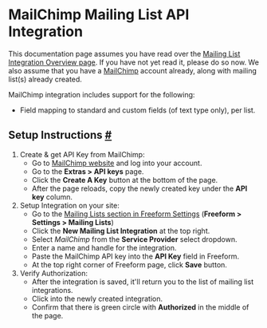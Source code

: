 # MailChimp Mailing List API Integration

This documentation page assumes you have read over the [Mailing List Integration Overview page](mailing-list-integrations.md). If you have not yet read it, please do so now. We also assume that you have a [MailChimp](http://mailchimp.com) account already, along with mailing list(s) already created.

MailChimp integration includes support for the following:

* Field mapping to standard and custom fields (of text type only), per list.

## Setup Instructions <a href="#setup" id="setup" class="docs-anchor">#</a>

1. Create & get API Key from MailChimp:
	* Go to [MailChimp website](http://mailchimp.com) and log into your account.
	* Go to the **Extras > API keys** page.
	* Click the **Create A Key** button at the bottom of the page.
	* After the page reloads, copy the newly created key under the **API key** column.
2. Setup Integration on your site:
	* Go to the [Mailing Lists section in Freeform Settings](settings.md#mailing-lists) (**Freeform > Settings > Mailing Lists**)
	* Click the **New Mailing List Integration** at the top right.
	* Select *MailChimp* from the **Service Provider** select dropdown.
	* Enter a name and handle for the integration.
	* Paste the MailChimp API key into the **API Key** field in Freeform.
	* At the top right corner of Freeform page, click **Save** button.
3. Verify Authorization:
	* After the integration is saved, it'll return you to the list of mailing list integrations.
	* Click into the newly created integration.
	* Confirm that there is green circle with **Authorized** in the middle of the page.
